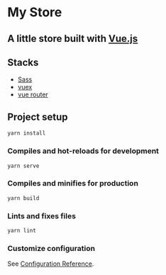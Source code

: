 # My Store

## A little store built with [Vue.js](https://vuejs.org/)

## Stacks

- [Sass](https://sass-lang.com/)
- [vuex](https://vuex.vuejs.org/)
- [vue router](https://router.vuejs.org/)

## Project setup

```
yarn install
```

### Compiles and hot-reloads for development

```
yarn serve
```

### Compiles and minifies for production

```
yarn build
```

### Lints and fixes files

```
yarn lint
```

### Customize configuration

See [Configuration Reference](https://cli.vuejs.org/config/).
